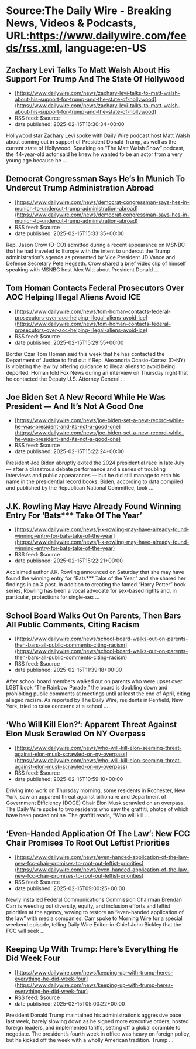 # Source:The Daily Wire - Breaking News, Videos & Podcasts, URL:https://www.dailywire.com/feeds/rss.xml, language:en-US

## Zachary Levi Talks To Matt Walsh About His Support For Trump And The State Of Hollywood
 - [https://www.dailywire.com/news/zachary-levi-talks-to-matt-walsh-about-his-support-for-trump-and-the-state-of-hollywood](https://www.dailywire.com/news/zachary-levi-talks-to-matt-walsh-about-his-support-for-trump-and-the-state-of-hollywood)
 - RSS feed: $source
 - date published: 2025-02-15T16:30:34+00:00

Hollywood star Zachary Levi spoke with Daily Wire podcast host Matt Walsh about coming out in support of President Donald Trump, as well as the current state of Hollywood. Speaking on “The Matt Walsh Show” podcast, the 44-year-old actor said he knew he wanted to be an actor from a very young age because he ...

## Democrat Congressman Says He’s In Munich To Undercut Trump Administration Abroad
 - [https://www.dailywire.com/news/democrat-congressman-says-hes-in-munich-to-undercut-trump-administration-abroad](https://www.dailywire.com/news/democrat-congressman-says-hes-in-munich-to-undercut-trump-administration-abroad)
 - RSS feed: $source
 - date published: 2025-02-15T15:33:35+00:00

Rep. Jason Crow (D-CO) admitted during a recent appearance on MSNBC that he had traveled to Europe with the intent to undercut the Trump administration&#8217;s agenda as presented by Vice President JD Vance and Defense Secretary Pete Hegseth. Crow shared a brief video clip of himself speaking with MSNBC host Alex Witt about President Donald ...

## Tom Homan Contacts Federal Prosecutors Over AOC Helping Illegal Aliens Avoid ICE
 - [https://www.dailywire.com/news/tom-homan-contacts-federal-prosecutors-over-aoc-helping-illegal-aliens-avoid-ice](https://www.dailywire.com/news/tom-homan-contacts-federal-prosecutors-over-aoc-helping-illegal-aliens-avoid-ice)
 - RSS feed: $source
 - date published: 2025-02-15T15:29:55+00:00

Border Czar Tom Homan said this week that he has contacted the Department of Justice to find out if Rep. Alexandria Ocasio-Cortez (D-NY) is violating the law by offering guidance to illegal aliens to avoid being deported. Homan told Fox News during an interview on Thursday night that he contacted the Deputy U.S. Attorney General ...

## Joe Biden Set A New Record While He Was President — And It’s Not A Good One
 - [https://www.dailywire.com/news/joe-biden-set-a-new-record-while-he-was-president-and-its-not-a-good-one](https://www.dailywire.com/news/joe-biden-set-a-new-record-while-he-was-president-and-its-not-a-good-one)
 - RSS feed: $source
 - date published: 2025-02-15T15:22:24+00:00

President Joe Biden abruptly exited the 2024 presidential race in late July — after a disastrous debate performance and a series of troubling interviews and public appearances — but he did still manage to etch his name in the presidential record books. Biden, according to data compiled and published by the Republican National Committee, took ...

## J.K. Rowling May Have Already Found Winning Entry For ‘Bats*** Take Of The Year’
 - [https://www.dailywire.com/news/j-k-rowling-may-have-already-found-winning-entry-for-bats-take-of-the-year](https://www.dailywire.com/news/j-k-rowling-may-have-already-found-winning-entry-for-bats-take-of-the-year)
 - RSS feed: $source
 - date published: 2025-02-15T15:22:21+00:00

Acclaimed author J.K. Rowling announced on Saturday that she may have found the winning entry for &#8220;Bats*** Take of the Year,&#8221; and she shared her findings in an X post. In addition to creating the famed &#8220;Harry Potter&#8221; book series, Rowling has been a vocal advocate for sex-based rights and, in particular, protections for single-sex ...

## School Board Walks Out On Parents, Then Bars All Public Comments, Citing Racism
 - [https://www.dailywire.com/news/school-board-walks-out-on-parents-then-bars-all-public-comments-citing-racism](https://www.dailywire.com/news/school-board-walks-out-on-parents-then-bars-all-public-comments-citing-racism)
 - RSS feed: $source
 - date published: 2025-02-15T11:39:18+00:00

After school board members walked out on parents who were upset over LGBT book &#8220;The Rainbow Parade,&#8221; the board is doubling down and prohibiting public comments at meetings until at least the end of April, citing alleged racism. As reported by The Daily Wire, residents in Penfield, New York, tried to raise concerns at a school ...

## ‘Who Will Kill Elon?’: Apparent Threat Against Elon Musk Scrawled On NY Overpass
 - [https://www.dailywire.com/news/who-will-kill-elon-seeming-threat-against-elon-musk-scrawled-on-ny-overpass](https://www.dailywire.com/news/who-will-kill-elon-seeming-threat-against-elon-musk-scrawled-on-ny-overpass)
 - RSS feed: $source
 - date published: 2025-02-15T10:59:10+00:00

Driving into work on Thursday morning, some residents in Rochester, New York, saw an apparent threat against billionaire and Department of Government Efficiency (DOGE) Chair Elon Musk scrawled on an overpass. The Daily Wire spoke to two residents who saw the graffiti, photos of which have been posted online. The graffiti reads, &#8220;Who will kill ...

## ‘Even-Handed Application Of The Law’: New FCC Chair Promises To Root Out Leftist Priorities
 - [https://www.dailywire.com/news/even-handed-application-of-the-law-new-fcc-chair-promises-to-root-out-leftist-priorities](https://www.dailywire.com/news/even-handed-application-of-the-law-new-fcc-chair-promises-to-root-out-leftist-priorities)
 - RSS feed: $source
 - date published: 2025-02-15T09:00:25+00:00

Newly installed Federal Communications Commission Chairman Brendan Carr is weeding out diversity, equity, and inclusion efforts and leftist priorities at the agency, vowing to restore an &#8220;even-handed application of the law&#8221; with media companies. Carr spoke to Morning Wire for a special weekend episode, telling Daily Wire Editor-in-Chief John Bickley that the FCC will seek ...

## Keeping Up With Trump: Here’s Everything He Did Week Four
 - [https://www.dailywire.com/news/keeping-up-with-trump-heres-everything-he-did-week-four](https://www.dailywire.com/news/keeping-up-with-trump-heres-everything-he-did-week-four)
 - RSS feed: $source
 - date published: 2025-02-15T05:00:22+00:00

President Donald Trump maintained his administration&#8217;s aggressive pace last week, barely slowing down as he signed more executive orders, hosted foreign leaders, and implemented tariffs, setting off a global scramble to negotiate. The president&#8217;s fourth week in office was heavy on foreign policy, but he kicked off the week with a wholly American tradition. Trump ...

